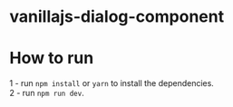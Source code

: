 # vanillajs-dialog-component

# How to run 
1 - run `npm install` or `yarn` to install the dependencies.  
2 - run `npm run dev`.
